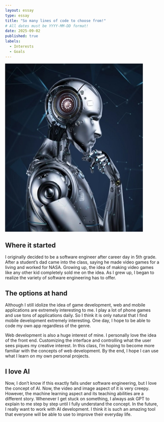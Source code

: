 ```yaml
---
layout: essay
type: essay
title: "So many lines of code to choose from!"
# All dates must be YYYY-MM-DD format!
date: 2025-09-02
published: true
labels:
  - Interests
  - Goals
---
```


<img width="450px" height="550px" class="rounded float-start pe-4" src="../img/robot-thinking.png">

## Where it started

  I originally decided to be a software engineer after career day in 5th grade. After a student’s dad came into the class, saying he made video games for a living and worked for NASA. Growing up, the idea of making video games like any other kid completely sold me on the idea. As I grew up, I began to realize the variety of software engineering has to offer.

## The options at hand
  
  Although I still idolize the idea of game development, web and mobile applications are extremely interesting to me. I play a lot of phone games and use tons of applications daily. So I think it is only natural that I find mobile development extremely interesting. One day, I hope to be able to code my own app regardless of the genre.
  
  Web development is also a huge interest of mine. I personally love the idea of the front end. Customizing the interface and controlling what the user sees piques my creative interest. In this class, I’m hoping to become more familiar with the concepts of web development. By the end, I hope I can use what I learn on my own personal projects.

## I love AI
  
  Now, I don’t know if this exactly falls under software engineering, but I love the concept of AI. Now, the video and image aspect of it is very creepy. However, the machine learning aspect and its teaching abilities are a different story. Whenever I get stuck on something, I always ask GPT to explain to me step by step until I fully understand the concept. In the future, I really want to work with AI development. I think it is such an amazing tool that everyone will be able to use to improve their everyday life.
